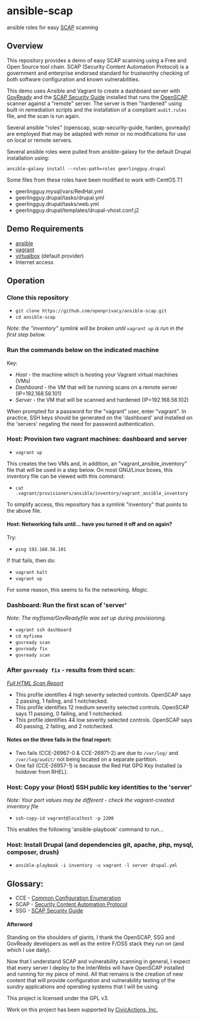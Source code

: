 # ansible-scap
ansible roles for easy [SCAP](http://scap.nist.gov/) scanning

## Overview
This repository provides a demo of easy SCAP scanning using a Free and Open Source tool chain. SCAP (Security Content Automation Protocol) is a government and enterprise endorsed standard for trustworthy checking of both software configuration and known vulnerabilities.

This demo uses Ansible and Vagrant to create a dashboard server with [GovReady](https://github.com/GovReady/govready) and the [SCAP Security Guide](https://github.com/OpenSCAP/scap-security-guide) installed that runs the [OpenSCAP](https://github.com/OpenSCAP/openscap) scanner against a "remote" server. The server is then "hardened" using built-in remediation scripts and the installation of a compliant `audit.rules` file, and the scan is run again.

Several ansible "roles" (openscap, scap-security-guide, harden, govready) are employed that may be adapted with minor or no modifications for use on local or remote servers.

Several ansible roles were pulled from ansible-galaxy for the default Drupal installation using:
```
ansible-galaxy install --roles-path=roles geerlingguy.drupal
```

Some files from these roles have been modified to work with CentOS 7.1
- geerlingguy.mysql/vars/RedHat.yml
- geerlingguy.drupal/tasks/drupal.yml
- geerlingguy.drupal/tasks/web.yml
- geerlingguy.drupal/templates/drupal-vhost.conf.j2

## Demo Requirements
- [ansible](http://www.ansible.com/)
- [vagrant](https://www.vagrantup.com/)
- [virtualbox](https://www.virtualbox.org/) (default provider)
- Internet access

## Operation
### Clone this repository
- `git clone https://github.com/openprivacy/ansible-scap.git`
- `cd ansible-scap`

_Note: the "inventory" symlink will be broken until `vagrant up` is run in the first step below._

### Run the commands below on the indicated machine
Key:
- *Host* - the machine which is hosting your Vagrant virtual machines (VMs)
- *Dashboard* - the VM that will be running scans on a remote server (IP=192.168.56.101)
- *Server* - the VM that will be scanned and hardened (IP=192.168.56.102)

When prompted for a password for the "vagrant" user, enter "vagrant". In practice, SSH keys should be generated on the 'dashboard' and installed on the 'servers' negating the need for password authentication.

### Host: Provision two vagrant machines: dashboard and server
- `vagrant up`

This creates the two VMs and, in addition, an "vagrant_ansible_inventory" file that will be used in a step below. On most GNU/Linux boxes, this inventory file can be viewed with this command:

- `cat .vagrant/provisioners/ansible/inventory/vagrant_ansible_inventory`

To simplify access, this repository has a symlink "inventory" that points to the above file.

#### Host: Networking fails until... have you turned it off and on again?
Try:
- `ping 192.168.56.101`

If that fails, then do:
- `vagrant halt`
- `vagrant up`

For some reason, this seems to fix the networking. _Magic._

### Dashboard: Run the first scan of 'server'
_Note: The myfisma/GovReadyfile was set up during provisioning._
- `vagrant ssh dashboard`
- `cd myfisma`
- `govready scan`
- `govready fix`
- `govready scan`

### After `govready fix` - results from third scan:
_[Full HTML Scan Report](http://htmlpreview.github.io/?https://github.com/openprivacy/ansible-scap/blob/master/example-results/scan-3-results.html)_
- This profile identifies 4 high severity selected controls. OpenSCAP says 2 passing, 1 failing, and 1 notchecked.
- This profile identifies 12 medium severity selected controls. OpenSCAP says 11 passing, 0 failing, and 1 notchecked.
- This profile identifies 44 low severity selected controls. OpenSCAP says 40 passing, 2 failing, and 2 notchecked.

#### Notes on the three fails in the final report:
- Two fails (CCE-26967-0 & CCE-26971-2) are due to `/var/log/` and `/var/log/audit/` not being located on a separate partition.
- One fail (CCE-26957-1) is because the Red Hat GPG Key Installed (a holdover from RHEL).

### Host: Copy your (Host) SSH public key identities to the 'server'
_Note: Your port values may be different - check the vagrant-created inventory file_
- `ssh-copy-id vagrant@localhost -p 2200`

This enables the following 'ansible-playbook' command to run...

### Host: Install Drupal (and dependencies git, apache, php, mysql, composer, drush)
- `ansible-playbook -i inventory -u vagrant -l server drupal.yml`


## Glossary:
- CCE - [Common Configuration Enumeration](https://nvd.nist.gov/cce/index.cfm)
- SCAP - [Security Content Automation Protocol](http://scap.nist.gov/)
- SSG - [SCAP Security Guide](https://fedorahosted.org/scap-security-guide/)

#### Afterword

Standing on the shoulders of giants, I thank the OpenSCAP, SSG and GovReady developers as well as the entire F/OSS stack they run on (and which I use daily).

Now that I understand SCAP and vulnerability scanning in general, I expect that every server I deploy to the InterWebs will have OpenSCAP installed and running for my piece of mind. All that remains is the creation of new content that will provide configuration and vulnerability testing of the sundry applications and operating systems that I will be using.

This project is licensed under the GPL v3.

Work on this project has been supported by [CivicActions, Inc.](https://www.civicactions.com/)
